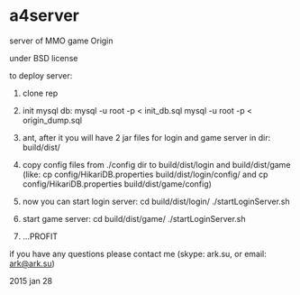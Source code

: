 # a4server
server of MMO game Origin

under BSD license

to deploy server:
1. clone rep

2. init mysql db:
	mysql -u root -p < init_db.sql
	mysql -u root -p < origin_dump.sql
3. ant, after it you will have 2 jar files for login and game server in dir: build/dist/

4. copy config files from ./config dir to build/dist/login and build/dist/game (like: cp config/HikariDB.properties build/dist/login/config/ and cp config/HikariDB.properties build/dist/game/config)

5. now you can start login server:
	cd build/dist/login/
	./startLoginServer.sh

6. start game server:
	cd build/dist/game/
        ./startLoginServer.sh

7. ...PROFIT

if you have any questions please contact me (skype: ark.su, or email: ark@ark.su)

2015 jan 28
